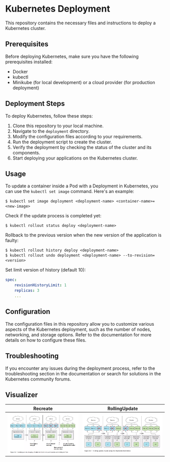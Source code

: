# Kubernetes Deployment

This repository contains the necessary files and instructions to deploy a Kubernetes cluster.

## Prerequisites

Before deploying Kubernetes, make sure you have the following prerequisites installed:

- Docker
- kubectl
- Minikube (for local development) or a cloud provider (for production deployment)

## Deployment Steps

To deploy Kubernetes, follow these steps:

1. Clone this repository to your local machine.
2. Navigate to the `deployment` directory.
3. Modify the configuration files according to your requirements.
4. Run the deployment script to create the cluster.
5. Verify the deployment by checking the status of the cluster and its components.
6. Start deploying your applications on the Kubernetes cluster.

## Usage

To update a container inside a Pod with a Deployment in Kubernetes, you can use the `kubectl set image` command. Here's an example:

```
$ kubectl set image deployment <deployment-name> <container-name>=<new-image>
```

Check if the update process is completed yet:

```
$ kubectl rollout status deploy <deployment-name>
```

Rollback to the previous version when the new version of the application is faulty:

```
$ kubectl rollout history deploy <deployment-name>
$ kubectl rollout undo deployment <deployment-name> --to-revision=<version>
```

Set limit version of history (default 10):

```yaml
spec:
    revisionHistoryLimit: 1
    replicas: 3
    ...
```

## Configuration

The configuration files in this repository allow you to customize various aspects of the Kubernetes deployment, such as the number of nodes, networking, and storage options. Refer to the documentation for more details on how to configure these files.

## Troubleshooting

If you encounter any issues during the deployment process, refer to the troubleshooting section in the documentation or search for solutions in the Kubernetes community forums.

## Visualizer

| Recreate                            | RollingUpdate                                  |
| ----------------------------------- | ---------------------------------------------- |
| ![Recreate](../images/recreate.png) | ![RollingUpdate](../images/rolling-update.png) |
